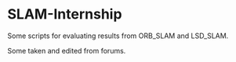 # SLAM-Internship
Some scripts for evaluating results from ORB_SLAM and LSD_SLAM. 

Some taken and edited from forums.
